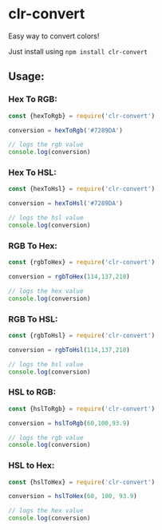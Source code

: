 # clr-convert
Easy way to convert colors!

Just install using `npm install clr-convert`

## Usage:
### Hex To RGB:
```js
const {hexToRgb} = require('clr-convert')

conversion = hexToRgb('#7289DA')

// logs the rgb value
console.log(conversion)
```
### Hex To HSL:
```js
const {hexToHsl} = require('clr-convert')

conversion = hexToHsl('#7289DA')

// logs the hsl value
console.log(conversion)
```

### RGB To Hex:
```js
const {rgbToHex} = require('clr-convert')

conversion = rgbToHex(114,137,218)

// logs the hex value
console.log(conversion)
```

### RGB To HSL:
```js
const {rgbToHsl} = require('clr-convert')

conversion = rgbToHsl(114,137,218)

// logs the hsl value
console.log(conversion)
```

### HSL to RGB:
```js
const {hslToRgb} = require('clr-convert')

conversion = hslToRgb(60,100,93.9)

// logs the rgb value
console.log(conversion)
```

### HSL to Hex:
```js
const {hslToHex} = require('clr-convert')

conversion = hslToHex(60, 100, 93.9)

// logs the hex value
console.log(conversion)
```